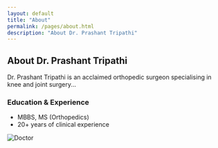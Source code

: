 ```yaml
---
layout: default
title: "About"
permalink: /pages/about.html
description: "About Dr. Prashant Tripathi"
---
```


<section class="container mx-auto py-12">
  <div class="grid md:grid-cols-3 gap-6 items-center">
    <div class="md:col-span-2">
      <h2 class="text-2xl font-semibold">About Dr. Prashant Tripathi</h2>
      <p class="text-gray-700 mt-4">Dr. Prashant Tripathi is an acclaimed orthopedic surgeon specialising in knee and joint surgery...</p>
      <h3 class="mt-6 font-semibold">Education & Experience</h3>
      <ul class="list-disc ml-6 text-gray-700 mt-2">
        <li>MBBS, MS (Orthopedics)</li>
        <li>20+ years of clinical experience</li>
      </ul>
    </div>
    <div>
      <img src="{{ '/assets/img/doctor.jpg' | relative_url }}" alt="Doctor" class="rounded-lg shadow">
    </div>
  </div>
</section>
